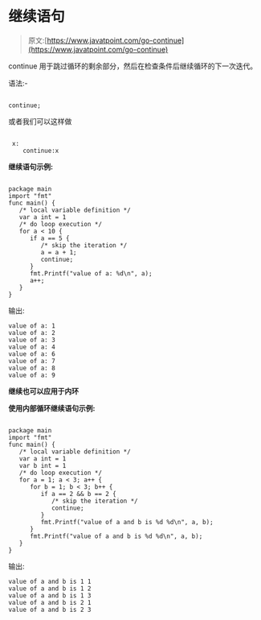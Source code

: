 # 继续语句

> 原文:[https://www.javatpoint.com/go-continue](https://www.javatpoint.com/go-continue)

continue 用于跳过循环的剩余部分，然后在检查条件后继续循环的下一次迭代。

语法:-

```

continue;

```

或者我们可以这样做

```

 x:
	continue:x

```

**继续语句示例:**

```

package main
import "fmt"
func main() {
   /* local variable definition */
   var a int = 1
   /* do loop execution */
   for a < 10 {
      if a == 5 {
         /* skip the iteration */
         a = a + 1;
         continue;
      }
      fmt.Printf("value of a: %d\n", a);
      a++;
   }
}

```

输出:

```
value of a: 1
value of a: 2
value of a: 3
value of a: 4
value of a: 6
value of a: 7
value of a: 8
value of a: 9

```

**继续也可以应用于内环**

**使用内部循环继续语句示例:**

```

package main
import "fmt"
func main() {
   /* local variable definition */
   var a int = 1
   var b int = 1
   /* do loop execution */
   for a = 1; a < 3; a++ {
      for b = 1; b < 3; b++ {
         if a == 2 && b == 2 {
            /* skip the iteration */
            continue;
         }
         fmt.Printf("value of a and b is %d %d\n", a, b);
      }
      fmt.Printf("value of a and b is %d %d\n", a, b);
   }
}

```

输出:

```
value of a and b is 1 1
value of a and b is 1 2
value of a and b is 1 3
value of a and b is 2 1
value of a and b is 2 3

```